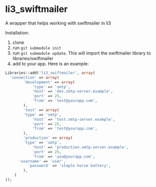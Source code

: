 li3_swiftmailer
===============

A wrapper that helps working with swiftmailer in li3

Installation:

1) clone
2) run `git submodule init`
3) run `git submodule update`. This will import the swiftmailer library to libraries/swiftmailer
4) add to your app. Here is an example:

```php
Libraries::add('li3_swiftmailer', array(
  'connection' => array(
		'development' => array(
			'type' => 'smtp',
			'host' => 'dev.smtp-server.example',
			'port' => 25,
			'from' => 'test@yourapp.com',
		),
		'test' => array(
  		'type' => 'smtp',
			'host' => 'test.smtp-server.example',
			'port' => 25,
			'from' => 'test@yourapp.com',
		),
		'production' => array(
  		'type' => 'smtp',
			'host' => 'production.smtp-server.example',
			'port' => 25,
			'from' => 'you@yourapp.com',
      'username' => 'user',
		  'password' => 'staple horse battery',
		),
	)
));
```
